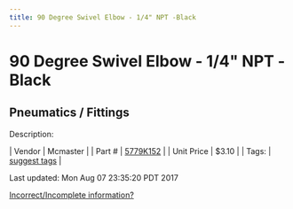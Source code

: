```yaml
---
title: 90 Degree Swivel Elbow - 1/4" NPT -Black
---
```


# 90 Degree Swivel Elbow - 1/4" NPT -Black
## Pneumatics / Fittings
Description: 	 

| Vendor | Mcmaster | 
| Part # | [5779K152](https://www.mcmaster.com/#5779K152) | 
| Unit Price | $3.10 | 
| Tags: | [suggest tags](https://docs.google.com/forms/d/e/1FAIpQLSeWyY8v3RgOty-MyWmh9U0iivNYN_molChYyS-0U-o-kOAv_g/viewform) | 

Last updated: Mon Aug 07 23:35:20 PDT 2017

 [Incorrect/Incomplete information?](https://docs.google.com/forms/d/e/1FAIpQLSeWyY8v3RgOty-MyWmh9U0iivNYN_molChYyS-0U-o-kOAv_g/viewform)